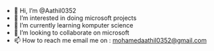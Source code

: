 - 👋 Hi, I’m @Aathil0352
- 👀 I’m interested in doing microsoft projects
- 🌱 I’m currently learning komputer science
- 💞️ I’m looking to collaborate on microsoft
- 📫 How to reach me email me on : mohamedaathil0352@gmail.com

<!---
Aathil0352/Aathil0352 is a ✨ special ✨ repository because its `README.md` (this file) appears on your GitHub profile.
You can click the Preview link to take a look at your changes.
--->
